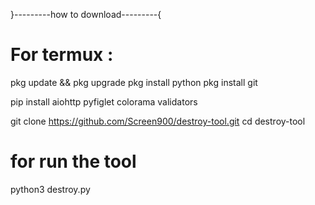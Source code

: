 }---------how to download---------{

# For termux :

pkg update && pkg upgrade
pkg install python
pkg install git

pip install aiohttp pyfiglet colorama validators

git clone https://github.com/Screen900/destroy-tool.git
cd destroy-tool

# for run the tool

python3 destroy.py



